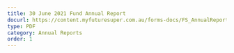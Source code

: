 ```yaml
---
title: 30 June 2021 Fund Annual Report
docurl: https://content.myfuturesuper.com.au/forms-docs/FS_AnnualReport_2021.pdf
type: PDF
category: Annual Reports
order: 1
---
```

 